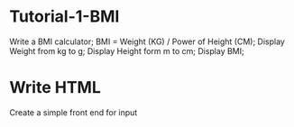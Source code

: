 # Tutorial-1-BMI
Write a BMI calculator; 
BMI = Weight (KG) / Power of Height (CM);
Display Weight from kg to g;
Display Height form m to cm;
Display BMI;
# Write HTML
Create a simple front end for input
